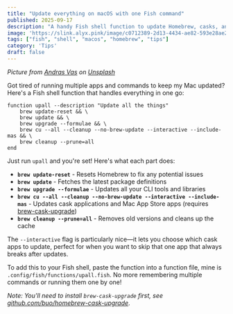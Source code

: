 ```yaml
---
title: "Update everything on macOS with one Fish command"
published: 2025-09-17
description: "A handy Fish shell function to update Homebrew, casks, and Mac App Store apps all at once."
image: 'https://slink.alyx.pink/image/c0712389-2d13-4434-ae82-593e28ae29a5.jpg'
tags: ["fish", "shell", "macos", "homebrew", "tips"]
category: 'Tips'
draft: false
---
```


*Picture from [Andras Vas](https://unsplash.com/fr/@wasdrew?utm_content=creditCopyText&utm_medium=referral&utm_source=unsplash) on [Unsplash](https://unsplash.com/fr/photos/macbook-pro-turned-on-Bd7gNnWJBkU?utm_content=creditCopyText&utm_medium=referral&utm_source=unsplash)*

Got tired of running multiple apps and commands to keep my Mac updated? Here's a Fish shell function that handles everything in one go:

```fish
function upall --description "Update all the things"
    brew update-reset && \
    brew update && \
    brew upgrade --formulae && \
    brew cu --all --cleanup --no-brew-update --interactive --include-mas && \
    brew cleanup --prune=all
end
```

Just run `upall` and you're set! Here's what each part does:

- **`brew update-reset`** - Resets Homebrew to fix any potential issues
- **`brew update`** - Fetches the latest package definitions
- **`brew upgrade --formulae`** - Updates all your CLI tools and libraries
- **`brew cu --all --cleanup --no-brew-update --interactive --include-mas`** - Updates cask applications and Mac App Store apps (requires [brew-cask-upgrade](https://github.com/buo/homebrew-cask-upgrade))
- **`brew cleanup --prune=all`** - Removes old versions and cleans up the cache

The `--interactive` flag is particularly nice—it lets you choose which cask apps to update, perfect for when you want to skip that one app that always breaks after updates.

To add this to your Fish shell, paste the function into a function file, mine is `.config/fish/functions/upall.fish`. No more remembering multiple commands or running them one by one!

*Note: You'll need to install `brew-cask-upgrade` first, see [github.com/buo/homebrew-cask-upgrade](https://github.com/buo/homebrew-cask-upgrade)*.
